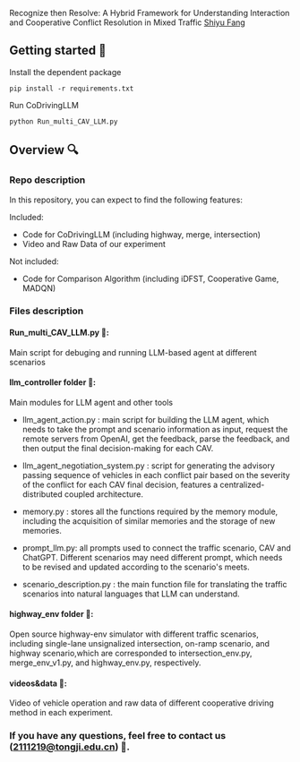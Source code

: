 Recognize then Resolve: A Hybrid Framework for Understanding Interaction and Cooperative Conflict Resolution in Mixed Traffic
[Shiyu Fang](https://fangshiyuu.github.io/)

## Getting started 🚀
Install the dependent package
```shell
pip install -r requirements.txt
```
Run CoDrivingLLM
```shell
python Run_multi_CAV_LLM.py
```

## Overview 🔍
### Repo description
In this repository, you can expect to find the following features:

Included:
* Code for CoDrivingLLM (including highway, merge, intersection)
* Video and Raw Data of our experiment 

Not included:
* Code for Comparison Algorithm (including iDFST, Cooperative Game, MADQN)

### Files description
#### Run_multi_CAV_LLM.py 📄:
Main script for debuging and running LLM-based agent at different scenarios

#### llm_controller folder 📂:
Main modules for LLM agent and other tools

* llm_agent_action.py : 
main script for building the LLM agent, which needs to take the prompt and
scenario information as input, request the remote servers from OpenAI,
get the feedback, parse the feedback, and then output the final decision-making for each CAV.

* llm_agent_negotiation_system.py :
script for generating the advisory passing sequence of vehicles in each conflict pair based on the
severity of the conflict for each CAV final decision, features a centralized-distributed coupled architecture.

* memory.py :
stores all the functions required by the memory module, including the acquisition of similar memories and the storage of new memories.

* prompt_llm.py: all prompts used to connect the traffic scenario, CAV and ChatGPT.
Different scenarios may need different prompt, which needs to be revised and updated according
to the scenario's meets.

* scenario_description.py : the main function file for translating the traffic scenarios into natural
languages that LLM can understand.

#### highway_env folder 📂: 
Open source highway-env simulator with different traffic scenarios, 
including single-lane unsignalized intersection, on-ramp scenario, and highway scenario,which are corresponded to
intersection_env.py, merge_env_v1.py, and highway_env.py, respectively.

#### videos&data 📂: 
Video of vehicle operation and raw data of different cooperative driving method in each experiment.

### If you have any questions, feel free to contact us (2111219@tongji.edu.cn) 📧.
